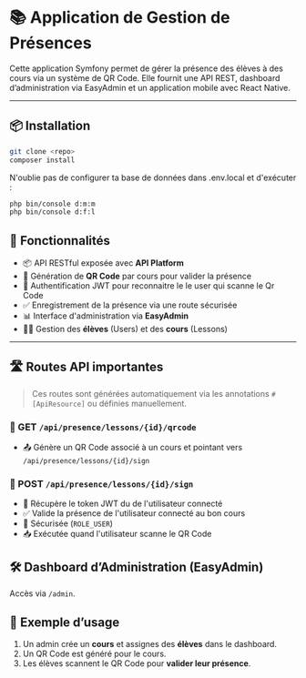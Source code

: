# 📚 Application de Gestion de Présences

Cette application Symfony permet de gérer la présence des élèves à des cours via un système de QR Code. 
Elle fournit une API REST, dashboard d’administration via EasyAdmin et un application mobile avec React Native.

---

## 📦 Installation

```bash
git clone <repo>
composer install
```

N'oublie pas de configurer ta base de données dans .env.local et d'exécuter :  
```bash
php bin/console d:m:m
php bin/console d:f:l
```


## 🚀 Fonctionnalités

- 📦 API RESTful exposée avec **API Platform**
- 📸 Génération de **QR Code** par cours pour valider la présence
- 📝 Authentification JWT pour reconnaitre le le user qui scanne le Qr Code
- ✅ Enregistrement de la présence via une route sécurisée
- 📊 Interface d'administration via **EasyAdmin**
- 🧑‍🎓 Gestion des **élèves** (Users) et des **cours** (Lessons)

---

## 🛣️ Routes API importantes

> Ces routes sont générées automatiquement via les annotations `#[ApiResource]` ou définies manuellement.

### 📸 GET `/api/presence/lessons/{id}/qrcode`

- 📤 Génère un QR Code associé à un cours et pointant vers `/api/presence/lessons/{id}/sign`

### 🔐 POST `/api/presence/lessons/{id}/sign`

- 📝 Récupère le token JWT du de l'utilisateur connecté
- ✅ Valide la présence de l'utilisateur connecté au bon cours
- 🔐 Sécurisée (`ROLE_USER`)
- 📥 Exécutée quand l'utilisateur scanne le QR Code

## 🛠️ Dashboard d’Administration (EasyAdmin)

Accès via `/admin`.

## 🧪 Exemple d’usage

1. Un admin crée un **cours** et assignes des **élèves** dans le dashboard.
2. Un QR Code est généré pour le cours.
3. Les élèves scannent le QR Code pour **valider leur présence**.
